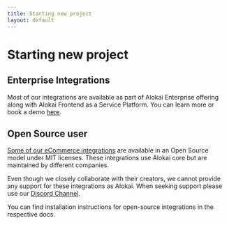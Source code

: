 ```yaml
---
title: Starting new project
layout: default
---
```


# Starting new project

## Enterprise Integrations

Most of our integrations are available as part of Alokai Enterprise offering along with Alokai Frontend as a Service Platform. You can learn more or book a demo [here](/enterprise).

## Open Source user

[Some of our eCommerce integrations](/integrations) are available in an Open Source model under MIT licenses. These integrations use Alokai core but are maintained by different companies. 

Even though we closely collaborate with their creators, we cannot provide any support for these integrations as Alokai. When seeking support please use our [Discord Channel](https://discord.alokai.com).

You can find installation instructions for open-source integrations in the respective docs.
